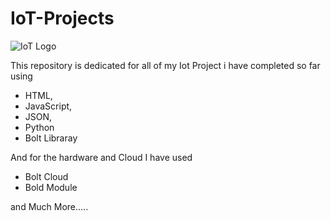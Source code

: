 # IoT-Projects

![IoT Logo](https://miro.medium.com/max/860/1*vUFNgofROTwY_rGd4_7Qsw.jpeg)


This repository is dedicated for all of my Iot Project i have completed so far using
* HTML, 
* JavaScript, 
* JSON, 
* Python
* Bolt Libraray

And for the hardware and Cloud I have used
* Bolt Cloud
* Bold Module

and Much More.....
